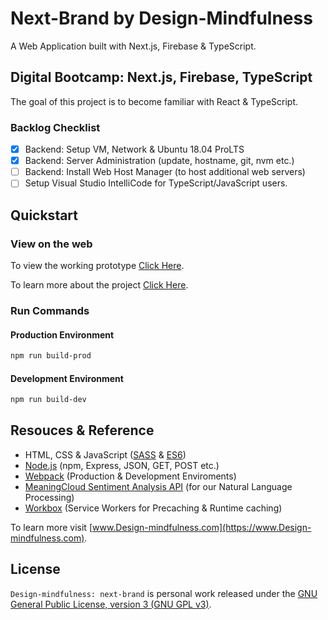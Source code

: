 # Next-Brand by Design-Mindfulness

A Web Application built with Next.js, Firebase & TypeScript.
<!-- [Click here](https://www.design-mindfulness.app) to view a working instance of this project.

<img src="https://img.shields.io/badge/build-passing-brightgreen" alt="Build Passing"> <img src="https://img.shields.io/badge/test-passing-brightgreen" alt="Test Passing"> <img src="https://img.shields.io/badge/node-14.15.5-brightgreen" alt="Node V14.15.5"> <img src="https://img.shields.io/badge/webpack-4.46.0-blue" alt="Webpack V4.46.0"> -->

## Digital Bootcamp: Next.js, Firebase, TypeScript

The goal of this project is to become familiar with React & TypeScript.

### Backlog Checklist

- [x] Backend: Setup VM, Network & Ubuntu 18.04 ProLTS
- [x] Backend: Server Administration (update, hostname, git, nvm etc.)
- [ ] Backend: Install Web Host Manager (to host additional web servers)
- [ ] Setup Visual Studio IntelliCode for TypeScript/JavaScript users.

## Quickstart

### View on the web

To view the working prototype [Click Here](https://african-lm-lawn.design-mindfulness.app).

To learn more about the project [Click Here](https://www.design-mindfulness.com/work/african-lm-lawn).

### Run Commands

#### Production Environment

```bash
npm run build-prod
```

#### Development Environment

```bash
npm run build-dev
```

## Resouces & Reference

- HTML, CSS & JavaScript ([SASS](https://sass-lang.com/) & [ES6](http://es6-features.org/))
- [Node.js](https://nodejs.org/) (npm, Express, JSON, GET, POST etc.)
- [Webpack](https://webpack.js.org/) (Production & Development Enviroments)
- [MeaningCloud Sentiment Analysis API](https://www.meaningcloud.com/developer/sentiment-analysis) (for our Natural Language Processing)
- [Workbox](https://developers.google.com/web/tools/workbox) (Service Workers for Precaching & Runtime caching)

To learn more visit [www.Design-mindfulness.com](https://www.Design-mindfulness.com).

## License

`Design-mindfulness: next-brand` is personal work released under the [GNU General Public License, version 3 (GNU GPL v3)](https://www.gnu.org/licenses/gpl-3.0.html).
